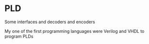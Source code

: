 PLD
===

Some interfaces and decoders and encoders

My one of the first programming languages were Verilog and VHDL to program PLDs
